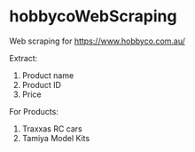 # hobbycoWebScraping
Web scraping for https://www.hobbyco.com.au/

Extract:
1. Product name
2. Product ID
3. Price

For Products:
1. Traxxas RC cars
2. Tamiya Model Kits
